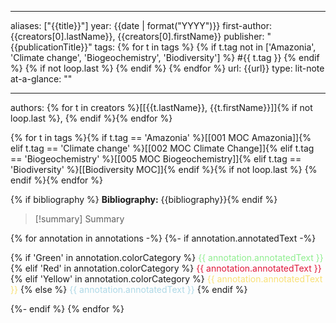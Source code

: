   
---
aliases: ["{{title}}"] 
year: {{date | format("YYYY")}} 
first-author: {{creators[0].lastName}}, {{creators[0].firstName}}
publisher: "{{publicationTitle}}" 
tags: {% for t in tags %} {% if t.tag not in ['Amazonia', 'Climate change', 'Biogeochemistry', 'Biodiversity'] %} #{{ t.tag }} {% endif %} {% if not loop.last %} {% endif %} {% endfor %}
url: {{url}} 
type: lit-note
at-a-glance: ""

--- 
authors: {% for t in creators %}[[{{t.lastName}}, {{t.firstName}}]]{% if not loop.last %}, {% endif %}{% endfor %}

{% for t in tags %}{% if t.tag == 'Amazonia' %}[[001 MOC Amazonia]]{% elif t.tag == 'Climate change' %}[[002 MOC Climate Change]]{% elif t.tag == 'Biogeochemistry' %}[[005 MOC Biogeochemistry]]{% elif t.tag == 'Biodiversity' %}[[Biodiversity MOC]]{% endif %}{% if not loop.last %} {% endif %}{% endfor %}

{% if bibliography %}
**Bibliography:** {{bibliography}}{% endif %} 

>[!summary] Summary
> 


{% for annotation in annotations -%} {%- if annotation.annotatedText -%} <p> {% if 'Green' in annotation.colorCategory %} <span style="color: #90EE90">{{ annotation.annotatedText }}</span> {% elif 'Red' in annotation.colorCategory %} <span style="color: #DE1738">{{ annotation.annotatedText }}</span> {% elif 'Yellow' in annotation.colorCategory %} <span style="color: #F9E076">{{ annotation.annotatedText }}</span> {% else %}<span style="color: #ADD8E6"> {{ annotation.annotatedText }}</span> {% endif %} </p>{%- endif %} {% endfor %}
